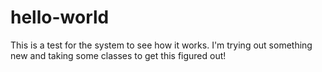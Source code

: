 # hello-world
This is a test for the system to see how it works.
I'm trying out something new and taking some classes to get this figured out!
